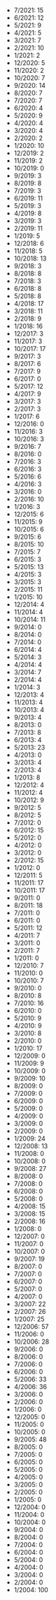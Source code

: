 *  7/2021: 15
*  6/2021: 12
*  5/2021: 9
*  4/2021: 5
*  3/2021: 7
*  2/2021: 10
*  1/2021: 2
*  12/2020: 5
*  11/2020: 2
*  10/2020: 7
*  9/2020: 14
*  8/2020: 7
*  7/2020: 7
*  6/2020: 4
*  5/2020: 9
*  4/2020: 4
*  3/2020: 4
*  2/2020: 2
*  1/2020: 10
*  12/2019: 2
*  11/2019: 2
*  10/2019: 0
*  9/2019: 3
*  8/2019: 8
*  7/2019: 3
*  6/2019: 11
*  5/2019: 3
*  4/2019: 8
*  3/2019: 3
*  2/2019: 11
*  1/2019: 5
*  12/2018: 6
*  11/2018: 5
*  10/2018: 13
*  9/2018: 3
*  8/2018: 8
*  7/2018: 3
*  6/2018: 8
*  5/2018: 8
*  4/2018: 17
*  3/2018: 11
*  2/2018: 9
*  1/2018: 16
*  12/2017: 3
*  11/2017: 3
*  10/2017: 17
*  9/2017: 3
*  8/2017: 6
*  7/2017: 9
*  6/2017: 0
*  5/2017: 12
*  4/2017: 9
*  3/2017: 3
*  2/2017: 3
*  1/2017: 6
*  12/2016: 0
*  11/2016: 3
*  10/2016: 3
*  9/2016: 7
*  8/2016: 0
*  7/2016: 3
*  6/2016: 3
*  5/2016: 6
*  4/2016: 3
*  3/2016: 0
*  2/2016: 10
*  1/2016: 3
*  12/2015: 6
*  11/2015: 9
*  10/2015: 6
*  9/2015: 6
*  8/2015: 10
*  7/2015: 7
*  6/2015: 3
*  5/2015: 13
*  4/2015: 3
*  3/2015: 3
*  2/2015: 11
*  1/2015: 10
*  12/2014: 4
*  11/2014: 4
*  10/2014: 11
*  9/2014: 0
*  8/2014: 0
*  7/2014: 0
*  6/2014: 4
*  5/2014: 3
*  4/2014: 4
*  3/2014: 7
*  2/2014: 4
*  1/2014: 3
*  12/2013: 4
*  11/2013: 4
*  10/2013: 4
*  9/2013: 4
*  8/2013: 0
*  7/2013: 8
*  6/2013: 4
*  5/2013: 23
*  4/2013: 0
*  3/2013: 4
*  2/2013: 4
*  1/2013: 8
*  12/2012: 4
*  11/2012: 4
*  10/2012: 9
*  9/2012: 5
*  8/2012: 5
*  7/2012: 0
*  6/2012: 15
*  5/2012: 0
*  4/2012: 0
*  3/2012: 0
*  2/2012: 15
*  1/2012: 0
*  12/2011: 5
*  11/2011: 17
*  10/2011: 17
*  9/2011: 0
*  8/2011: 18
*  7/2011: 0
*  6/2011: 0
*  5/2011: 12
*  4/2011: 7
*  3/2011: 0
*  2/2011: 7
*  1/2011: 0
*  12/2010: 7
*  11/2010: 0
*  10/2010: 7
*  9/2010: 0
*  8/2010: 8
*  7/2010: 16
*  6/2010: 0
*  5/2010: 9
*  4/2010: 9
*  3/2010: 8
*  2/2010: 0
*  1/2010: 17
*  12/2009: 0
*  11/2009: 9
*  10/2009: 0
*  9/2009: 10
*  8/2009: 0
*  7/2009: 0
*  6/2009: 0
*  5/2009: 0
*  4/2009: 0
*  3/2009: 0
*  2/2009: 0
*  1/2009: 24
*  12/2008: 13
*  11/2008: 0
*  10/2008: 0
*  9/2008: 27
*  8/2008: 0
*  7/2008: 0
*  6/2008: 0
*  5/2008: 0
*  4/2008: 15
*  3/2008: 15
*  2/2008: 16
*  1/2008: 0
*  12/2007: 0
*  11/2007: 0
*  10/2007: 0
*  9/2007: 19
*  8/2007: 0
*  7/2007: 0
*  6/2007: 0
*  5/2007: 0
*  4/2007: 0
*  3/2007: 22
*  2/2007: 26
*  1/2007: 25
*  12/2006: 57
*  11/2006: 0
*  10/2006: 28
*  9/2006: 0
*  8/2006: 0
*  7/2006: 0
*  6/2006: 0
*  5/2006: 33
*  4/2006: 36
*  3/2006: 0
*  2/2006: 0
*  1/2006: 0
*  12/2005: 0
*  11/2005: 0
*  10/2005: 0
*  9/2005: 48
*  8/2005: 0
*  7/2005: 0
*  6/2005: 0
*  5/2005: 0
*  4/2005: 0
*  3/2005: 0
*  2/2005: 0
*  1/2005: 0
*  12/2004: 0
*  11/2004: 0
*  10/2004: 0
*  9/2004: 0
*  8/2004: 0
*  7/2004: 0
*  6/2004: 0
*  5/2004: 0
*  4/2004: 0
*  3/2004: 0
*  2/2004: 0
*  1/2004: 100